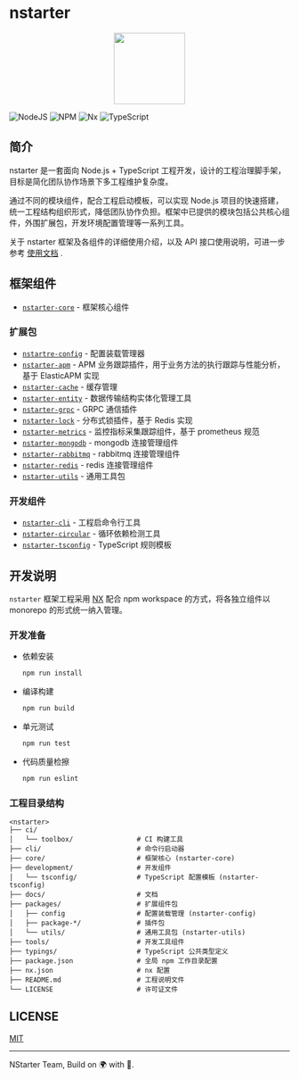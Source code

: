# nstarter
<p align="center">
    <img src="./docs/static/img/logo.png"
        height="128">
</p>

![NodeJS](https://img.shields.io/badge/node.js-6DA55F?style=for-the-badge&logo=node.js&logoColor=white)
![NPM](https://img.shields.io/badge/NPM-%23CB3837.svg?style=for-the-badge&logo=npm&logoColor=white)
![Nx](https://img.shields.io/badge/nx-143055?style=for-the-badge&logo=nx&logoColor=white)
![TypeScript](https://img.shields.io/badge/typescript-%23007ACC.svg?style=for-the-badge&logo=typescript&logoColor=white)


## 简介

nstarter 是一套面向 Node.js + TypeScript 工程开发，设计的工程治理脚手架，目标是简化团队协作场景下多工程维护复杂度。

通过不同的模块组件，配合工程启动模板，可以实现 Node.js 项目的快速搭建，统一工程结构组织形式，降低团队协作负担。框架中已提供的模块包括公共核心组件，外围扩展包，开发环境配置管理等一系列工具。

关于 nstarter 框架及各组件的详细使用介绍，以及 API 接口使用说明，可进一步参考 [使用文档](https://nstarter-docs.jdydevelop.com/) .


## 框架组件

- [`nstarter-core`](./core) - 框架核心组件

### 扩展包

- [`nstartre-config`](./packages/config) - 配置装载管理器
- [`nstarter-apm`](./packages/plugin-apm) - APM 业务跟踪插件，用于业务方法的执行跟踪与性能分析，基于 ElasticAPM 实现
- [`nstarter-cache`](./packages/plugin-cache) - 缓存管理
- [`nstarter-entity`](./packages/plugin-entity) - 数据传输结构实体化管理工具
- [`nstarter-grpc`](./packages/plugin-grpc) - GRPC 通信插件
- [`nstarter-lock`](./packages/plugin-lock) - 分布式锁插件，基于 Redis 实现
- [`nstarter-metrics`](./packages/plugin-metrics) - 监控指标采集跟踪组件，基于 prometheus 规范
- [`nstarter-mongodb`](./packages/plugin-mongodb) - mongodb 连接管理组件
- [`nstarter-rabbitmq`](./packages/plugin-rabbitmq) - rabbitmq 连接管理组件
- [`nstarter-redis`](./packages/plugin-redis) - redis 连接管理组件
- [`nstarter-utils`](./packages/utils) - 通用工具包


### 开发组件

- [`nstarter-cli`](./cli) - 工程启命令行工具
- [`nstarter-circular`](./tools/circular) - 循环依赖检测工具
- [`nstarter-tsconfig`](./development/tsconfig) - TypeScript 规则模板


## 开发说明

`nstarter` 框架工程采用 [NX](https://nx.dev/) 配合 npm workspace 的方式，将各独立组件以 monorepo 的形式统一纳入管理。

### 开发准备

* 依赖安装

  ```bash
  npm run install
  ```

* 编译构建

  ```bash
  npm run build
  ```

* 单元测试

  ```bash
  npm run test
  ```

* 代码质量检擦

  ```bash
  npm run eslint
  ```

### 工程目录结构

```text
<nstarter>
├── ci/
│   └── toolbox/                # CI 构建工具
├── cli/                        # 命令行启动器
├── core/                       # 框架核心 (nstarter-core)
├── development/                # 开发组件
│   └── tsconfig/               # TypeScript 配置模板 (nstarter-tsconfig)
├── docs/                       # 文档
├── packages/                   # 扩展组件包
│   ├── config                  # 配置装载管理 (nstarter-config)
│   ├── package-*/              # 插件包
│   └── utils/                  # 通用工具包 (nstarter-utils)
├── tools/                      # 开发工具组件
├── typings/                    # TypeScript 公共类型定义
├── package.json                # 全局 npm 工作目录配置
├── nx.json                     # nx 配置
├── README.md                   # 工程说明文件
└── LICENSE                     # 许可证文件
```

## LICENSE

[MIT](./LICENSE)

------
NStarter Team, Build on 🌍 with 💓.
